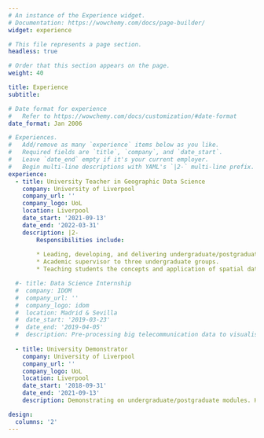 ```yaml
---
# An instance of the Experience widget.
# Documentation: https://wowchemy.com/docs/page-builder/
widget: experience

# This file represents a page section.
headless: true

# Order that this section appears on the page.
weight: 40

title: Experience
subtitle:

# Date format for experience
#   Refer to https://wowchemy.com/docs/customization/#date-format
date_format: Jan 2006

# Experiences.
#   Add/remove as many `experience` items below as you like.
#   Required fields are `title`, `company`, and `date_start`.
#   Leave `date_end` empty if it's your current employer.
#   Begin multi-line descriptions with YAML's `|2-` multi-line prefix.
experience:
  - title: University Teacher in Geographic Data Science
    company: University of Liverpool
    company_url: ''
    company_logo: UoL
    location: Liverpool
    date_start: '2021-09-13'
    date_end: '2022-03-31'
    description: |2-
        Responsibilities include:
        
        * Leading, developing, and delivering undergraduate/postgraduate modules.
        * Academic supervisor to three undergraduate groups.
        * Teaching students the concepts and application of spatial data science methods using Python.

  #- title: Data Science Internship
  #  company: IDOM
  #  company_url: ''
  #  company_logo: idom
  #  location: Madrid & Sevilla
  #  date_start: '2019-03-23'
  #  date_end: '2019-04-05'
  #  description: Pre-processing big telecommunication data to visualise mobility in the Costa del Sol on a dashboard, using Python, InfluxDB, and Grafana.
    
  - title: University Demonstrator
    company: University of Liverpool
    company_url: ''
    company_logo: UoL
    location: Liverpool
    date_start: '2018-09-31'
    date_end: '2021-09-13'
    description: Demonstrating on undergraduate/postgraduate modules. Helping student to explore natural and human phenomena using QGIS, ArcMap, and R.

design:
  columns: '2'
---
```

